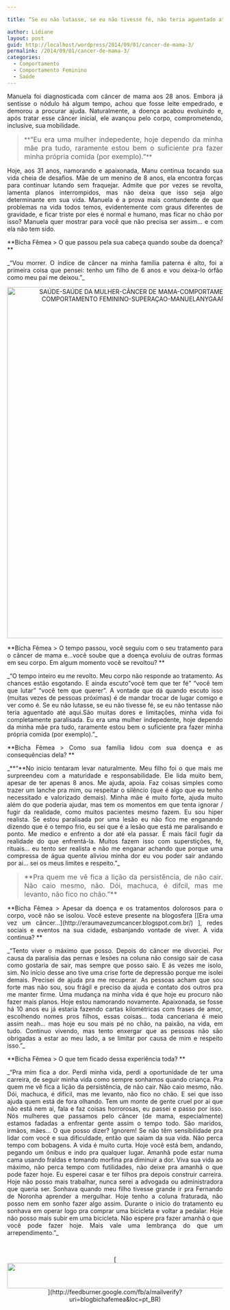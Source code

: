 ```yaml
---

title: “Se eu não lutasse, se eu não tivesse fé, não teria aguentado até aqui”

author: Lidiane
layout: post
guid: http://localhost/wordpress/2014/09/01/cancer-de-mama-3/
permalink: /2014/09/01/cancer-de-mama-3/
categories:
  - Comportamento
  - Comportamento Feminino
  - Saúde
---
```

<p align="justify">
  Manuela foi diagnosticada com câncer de mama aos 28 anos. Embora já sentisse o nódulo há algum tempo, achou que fosse leite empedrado, e demorou a procurar ajuda. Naturalmente, a doença acabou evoluindo e, após tratar esse câncer inicial, ele avançou pelo corpo, comprometendo, inclusive, sua mobilidade.
</p>

> <p align="justify">
>   **<span style="font-size: medium;">“Eu era uma mulher indepedente, hoje dependo da minha mãe pra tudo, raramente estou bem o suficiente pra fazer minha própria comida (por exemplo).”</span>**
> </p>

<p align="justify">
  Hoje, aos 31 anos, namorando e apaixonada, Manu continua tocando sua vida cheia de desafios. Mãe de um menino de 8 anos, ela encontra forças para continuar lutando sem fraquejar. Admite que por vezes se revolta, lamenta planos interrompidos, mas não deixa que isso seja algo determinante em sua vida. Manuela é a prova mais contundente de que problemas na vida todos temos, evidentemente com graus diferentes de gravidade, e ficar triste por eles é normal e humano, mas ficar no chão por isso? Manuela quer mostrar para você que não precisa ser assim… e com ela não tem sido.
</p>

<p align="justify">
  **Bicha Fêmea > O que passou pela sua cabeça quando soube da doença? **
</p>

<p align="justify">
  _“Vou morrer. O índice de câncer na minha família paterna é alto, foi a primeira coisa que pensei: tenho um filho de 6 anos e vou deixa-lo órfão como meu pai me deixou.”_
</p>

<p align="center">
  <a href="http://www.trololodemulher.com.br/blog/wp-content/uploads/2014/08/SAÚDE-SAÚDE-DA-MULHER-CÂNCER-DE-MAMA-COMPORTAMENTO-COMPORTAMENTO-FEMININO-SUPERAÇAO-MANUELANYGAARD.jpg"><img class="alignnone size-full wp-image-10357" src="http://www.trololodemulher.com.br/blog/wp-content/uploads/2014/08/SAÚDE-SAÚDE-DA-MULHER-CÂNCER-DE-MAMA-COMPORTAMENTO-COMPORTAMENTO-FEMININO-SUPERAÇAO-MANUELANYGAARD.jpg" alt="SAÚDE-SAÚDE DA MULHER-CÂNCER DE MAMA-COMPORTAMENTO-COMPORTAMENTO FEMININO-SUPERAÇAO-MANUELANYGAARD" width="600" height="818" /></a>
</p>

<p align="justify">
  **Bicha Fêmea > O tempo passou, você seguiu com o seu tratamento para o câncer de mama e…você soube que a doença evoluiu de outras formas em seu corpo. Em algum momento você se revoltou? **
</p>

<p align="justify">
  _“O tempo inteiro eu me revolto. Meu corpo não responde ao tratamento. As chances estão esgotando. E ainda escuto&#8221;você tem que ter fé&#8221; &#8220;você tem que lutar&#8221; &#8220;você tem que querer&#8221;. A vontade que dá quando escuto isso (muitas vezes de pessoas próximas) é de mandar trocar de lugar comigo e ver como é. Se eu não lutasse, se eu não tivesse fé, se eu não tentasse não teria aguentado até aqui.São muitas dores e limitações, minha vida foi completamente paralisada. Eu era uma mulher indepedente, hoje dependo da minha mãe pra tudo, raramente estou bem o suficiente pra fazer minha própria comida (por exemplo).”_
</p>

<p align="justify">
  **Bicha Fêmea > Como sua família lidou com sua doença e as consequências dela? **
</p>

<p align="justify">
  _**“**No inicio tentaram levar naturalmente. Meu filho foi o que mais me surpreendeu com a maturidade e responsabilidade. Ele lida muito bem, apesar de ter apenas 8 anos. Me ajuda, apoia. Faz coisas simples como trazer um lanche pra mim, ou respeitar o silêncio (que é algo que eu tenho necessitado e valorizado demais). Minha mãe é muito forte, ajuda muito além do que poderia ajudar, mas tem os momentos em que tenta ignorar / fugir da realidade, como muitos pacientes mesmo fazem. Eu sou hiper realista. Se estou paralisada por uma lesão eu não fico me enganando dizendo que é o tempo frio, eu sei que é a lesão que está me paralisando e ponto. Me medico e enfrento a dor até ela passar. É mais fácil fugir da realidade do que enfrentá-la. Muitos fazem isso com superstições, fé, rituais&#8230; eu tento ser realista e não me enganar achando que porque uma compressa de água quente aliviou minha dor eu vou poder sair andando por ai&#8230; sei os meus limites e respeito.”_
</p>

> <p align="justify">
>   <span style="font-size: medium;">**Pra quem me vê fica a lição da persistência, de não cair. Não caio mesmo, não. Dói, machuca, é difcil, mas me levanto, não fico no chão.”**</span>
> </p>

<p align="justify">
  **Bicha Fêmea > Apesar da doença e os tratamentos dolorosos para o corpo, você não se isolou. Você esteve presente na blogosfera [[Era uma vez um câncer&#8230;](http://eraumavezumcancer.blogspot.com.br/) ], redes sociais e eventos na sua cidade, esbanjando vontade de viver. A vida continua? **
</p>

<p align="justify">
  _“Tento viver o máximo que posso. Depois do câncer me divorciei. Por causa da paralisia das pernas e lesões na coluna não consigo sair de casa como gostaria de sair, mas sempre que posso saio. E ás vezes me isolo, sim. No início desse ano tive uma crise forte de depressão porque me isolei demais. Precisei de ajuda pra me recuperar. As pessoas acham que sou forte mas não sou, sou frágil e preciso da ajuda e contato dos outros pra me manter firme. Uma mudança na minha vida é que hoje eu procuro não fazer mais planos. Hoje estou namorando novamente. Apaixonada, se fosse há 10 anos eu já estaria fazendo cartas kilométricas com frases de amor, escolhendo nomes pros filhos, essas coisas&#8230; toda canceriana é meio assim neah&#8230; mas hoje eu sou mais pé no chão, na paixão, na vida, em tudo. Continuo vivendo, mas tento enxergar que as pessoas não são obrigadas a estar ao meu lado, a se limitar por causa de mim e respeito isso.”_
</p>

<p align="justify">
  **Bicha Fêmea > O que tem ficado dessa experiência toda? **
</p>

<p align="justify">
  _“Pra mim fica a dor. Perdi minha vida, perdi a oportunidade de ter uma carreira, de seguir minha vida como sempre sonhamos quando criança. Pra quem me vê fica a lição da persistência, de não cair. Não caio mesmo, não. Dói, machuca, é difícil, mas me levanto, não fico no chão. E sei que isso ajuda quem está de fora olhando. Tem um monte de gente cruel por ai que não está nem ai, fala e faz coisas horrorosas, eu passei e passo por isso. Nós mulheres que passamos pelo câncer (de mama, especialmente) estamos fadadas a enfrentar gente assim o tempo todo. São maridos, irmãos, mães&#8230; O que posso dizer? Ignorem! Se não têm sensibilidade pra lidar com você e sua dificuldade, então que saiam da sua vida. Não perca tempo com bobagens. A vida é muito curta. Hoje você está bem, andando, pegando um ônibus e indo pra qualquer lugar. Amanhã pode estar numa cama usando fraldas e tomando morfina pra diminuir a dor. Viva sua vida ao máximo, não perca tempo com futilidades, não deixe pra amanhã o que pode fazer hoje. Eu esperei casar e ter filhos pra depois construir carreira. Hoje não posso mais trabalhar, nunca serei a advogada ou administradora que queria ser. Sonhava quando meu filho tivesse grande ir pra Fernando de Noronha aprender a mergulhar. Hoje tenho a coluna fraturada, não posso nem em sonho fazer algo assim. Durante o inicio do tratamento eu sonhava em operar logo pra comprar uma bicicleta e voltar a pedalar. Hoje não posso mais subir em uma bicicleta. Não espere pra fazer amanhã o que você pode fazer hoje. Mais vale uma lembrança do que um arrependimento.”_
</p>

&nbsp;

<p align="center">
  [<img class="alignnone size-full wp-image-8451" title="Assine o Bicha Fêmea grátis!" src="http://www.trololodemulher.com.br/blog/wp-content/uploads/2012/01/rodapé.png" alt="" width="600" height="59" />](http://feedburner.google.com/fb/a/mailverify?uri=blogbichafemea&loc=pt_BR) 
</p>

&nbsp;

&nbsp;